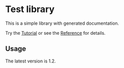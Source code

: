 <!--
  DO NOT EDIT
  This document was generated from src/docs/README.md 
-->

# Test library

This is a simple library with generated documentation.

Try the [Tutorial](.docs/tutorial.md) or see the [Reference](.docs/reference.md) for details.

## Usage

The latest version is 1.2.
